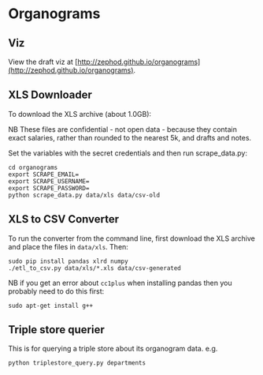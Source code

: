 # Organograms 

## Viz

View the draft viz at [http://zephod.github.io/organograms](http://zephod.github.io/organograms).


## XLS Downloader

To download the XLS archive (about 1.0GB):

NB These files are confidential - not open data - because they contain exact salaries, rather than rounded to the nearest 5k, and drafts and notes.

Set the variables with the secret credentials and then run scrape_data.py:

    cd organograms
    export SCRAPE_EMAIL=
    export SCRAPE_USERNAME=
    export SCRAPE_PASSWORD=
    python scrape_data.py data/xls data/csv-old


## XLS to CSV Converter

To run the converter from the command line, first download the XLS archive and place the files in `data/xls`. Then:

    sudo pip install pandas xlrd numpy
    ./etl_to_csv.py data/xls/*.xls data/csv-generated

NB if you get an error about `cc1plus` when installing pandas then you probably need to do this first:

    sudo apt-get install g++


## Triple store querier

This is for querying a triple store about its organogram data. e.g.

    python triplestore_query.py departments
